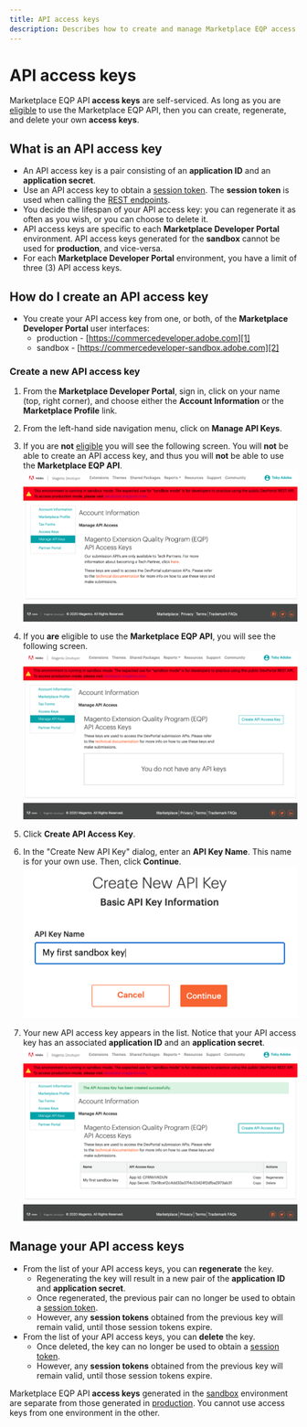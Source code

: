 ```yaml
---
title: API access keys
description: Describes how to create and manage Marketplace EQP access keys.
---
```


# API access keys

<InlineAlert variant="info" slots="text"/>

Marketplace EQP API **access keys** are self-serviced.  As long as you are [eligible](../v1/index.md#api-eligibility) to use the Marketplace EQP API, then you can create, regenerate, and delete your own **access keys**.

## What is an API access key

-  An API access key is a pair consisting of an **application ID** and an **application secret**.
-  Use an API access key to obtain a [session token](auth.md#how-to-use-a-session-token).  The **session token** is used when calling the [REST endpoints](rest-api.md).
-  You decide the lifespan of your API access key: you can regenerate it as often as you wish, or you can choose to delete it.
-  API access keys are specific to each **Marketplace Developer Portal** environment.  API access keys generated for the **sandbox** cannot be used for **production**, and vice-versa.
-  For each **Marketplace Developer Portal** environment, you have a limit of three (3) API access keys.

## How do I create an API access key

-  You create your API access key from one, or both, of the **Marketplace Developer Portal** user interfaces:
   -  production - [https://commercedeveloper.adobe.com][1]
   -  sandbox - [https://commercedeveloper-sandbox.adobe.com][2]

### Create a new API access key

1. From the **Marketplace Developer Portal**, sign in, click on your name (top, right corner), and choose either the **Account Information** or the **Marketplace Profile** link.

1. From the left-hand side navigation menu, click on **Manage API Keys**.

1. If you are **not** [eligible](../v1/index.md#api-eligibility) you will see the following screen.  You will **not** be able to create an API access key, and thus you will **not** be able to use the **Marketplace EQP API**.
   ![Not Eligible to Use the Marketplace EQP API](../_images/sandbox-not-eligible.png)

1. If you **are** eligible to use the **Marketplace EQP API**, you will see the following screen.
   ![Empty List of API Access Keys](../_images/sandbox-access-key-empty.png)

1. Click **Create API Access Key**.

1. In the "Create New API Key" dialog, enter an **API Key Name**.  This name is for your own use. Then, click **Continue**.
   ![Create API Access Key Dialog](../_images/sandbox-access-key-create.png)

1. Your new API access key appears in the list.  Notice that your API access key has an associated **application ID** and an **application secret**.
   ![New API Access Key Added](../_images/sandbox-access-key-list.png)

## Manage your API access keys

-  From the list of your API access keys, you can **regenerate** the key.
   -  Regenerating the key will result in a new pair of the **application ID** and **application secret**.
   -  Once regenerated, the previous pair can no longer be used to obtain a [session token](auth.md#how-to-use-a-session-token).
   -  However, any **session tokens** obtained from the previous key will remain valid, until those session tokens expire.
-  From the list of your API access keys, you can **delete** the key.
   -  Once deleted, the key can no longer be used to obtain a [session token](auth.md#how-to-use-a-session-token).
   -  However, any **session tokens** obtained from the previous key will remain valid, until those session tokens expire.

<InlineAlert variant="info" slots="text"/>

Marketplace EQP API **access keys** generated in the [sandbox][2] environment are separate from those generated in [production][1].
You cannot use access keys from one environment in the other.

[1]: https://commercedeveloper.adobe.com
[2]: https://commercedeveloper-sandbox.adobe.com
